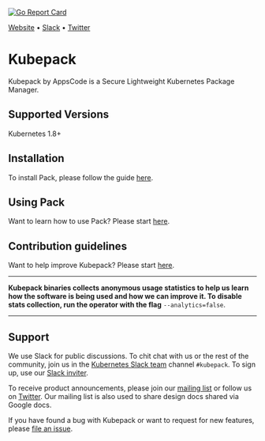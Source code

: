 [![Go Report Card](https://goreportcard.com/badge/github.com/kubepack/pack)](https://goreportcard.com/report/github.com/kubepack/pack)

[Website](https://kubepack.com) • [Slack](http://slack.kubernetes.io) • [Twitter](https://twitter.com/Kubepack)

# Kubepack
Kubepack by AppsCode is a  Secure Lightweight Kubernetes Package Manager.

## Supported Versions
Kubernetes 1.8+

## Installation
To install Pack, please follow the guide [here](/docs/setup/install.md).

## Using Pack
Want to learn how to use Pack? Please start [here](/docs/guides/README.md).

## Contribution guidelines
Want to help improve Kubepack? Please start [here](/docs/CONTRIBUTING.md).

---

**Kubepack binaries collects anonymous usage statistics to help us learn how the software is being used and how we can improve it.
To disable stats collection, run the operator with the flag** `--analytics=false`.

---

## Support
We use Slack for public discussions. To chit chat with us or the rest of the community, join us in the [Kubernetes Slack team](https://kubernetes.slack.com/messages/C8DS3KKV3/) channel `#kubepack`. To sign up, use our [Slack inviter](http://slack.kubernetes.io/).

To receive product announcements, please join our [mailing list](https://groups.google.com/forum/#!forum/kubepack) or follow us on [Twitter](https://twitter.com/Kubepack). Our mailing list is also used to share design docs shared via Google docs.

If you have found a bug with Kubepack or want to request for new features, please [file an issue](https://github.com/kubepack/pack/issues/new).
